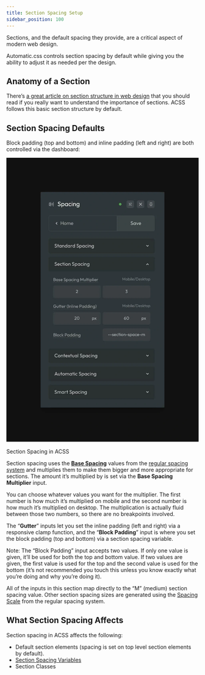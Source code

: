 ```yaml
---
title: Section Spacing Setup
sidebar_position: 100
---
```


Sections, and the default spacing they provide, are a critical aspect of modern web design.

Automatic.css controls section spacing by default while giving you the ability to adjust it as needed per the design.

## Anatomy of a Section

There’s [a great article on section structure in web design](https://geary.co/section-structure/) that you should read if you really want to understand the importance of sections. ACSS follows this basic section structure by default.

## Section Spacing Defaults

Block padding (top and bottom) and inline padding (left and right) are both controlled via the dashboard:

![Section Spacing in ACSS](img/section-spacing.webp)

Section Spacing in ACSS

Section spacing uses the **[Base Spacing](../spacing/standard-spacing-setup.md)** values from the [regular spacing system](../spacing/standard-spacing-setup.md) and multiplies them to make them bigger and more appropriate for sections. The amount it’s multiplied by is set via the **Base Spacing Multiplier** input.

You can choose whatever values you want for the multiplier. The first number is how much it’s multiplied on mobile and the second number is how much it’s multiplied on desktop. The multiplication is actually fluid between those two numbers, so there are no breakpoints involved.

The “**Gutter**” inputs let you set the inline padding (left and right) via a responsive clamp function, and the “**Block Padding**” input is where you set the block padding (top and bottom) via a section spacing variable.

Note: The “Block Padding” input accepts two values. If only one value is given, it’ll be used for both the top and bottom value. If two values are given, the first value is used for the top and the second value is used for the bottom (it’s not recommended you touch this unless you know exactly what you’re doing and why you’re doing it).

All of the inputs in this section map directly to the “M” (medium) section spacing value. Other section spacing sizes are generated using the [Spacing Scale](../spacing/standard-spacing-setup.md) from the regular spacing system.

## What Section Spacing Affects

Section spacing in ACSS affects the following:

- Default section elements (spacing is set on top level section elements by default).
- [Section Spacing Variables](../spacing/section-spacing-variables.md)
- Section Classes
